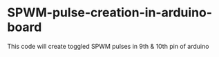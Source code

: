 # SPWM-pulse-creation-in-arduino-board
This code will create toggled SPWM pulses in 9th &amp; 10th pin of arduino
